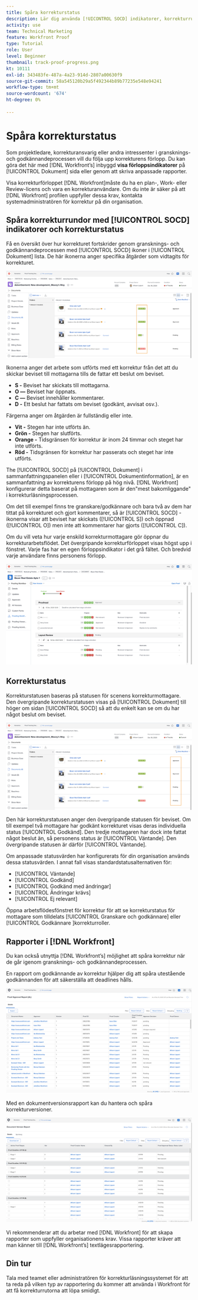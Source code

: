 ```yaml
---
title: Spåra korrekturstatus
description: Lär dig använda [!UICONTROL SOCD] indikatorer, korrekturrundor och rapporter för att följa upp korrekturens förlopp i [!DNL  Workfront].
activity: use
team: Technical Marketing
feature: Workfront Proof
type: Tutorial
role: User
level: Beginner
thumbnail: track-proof-progress.png
kt: 10111
exl-id: 343483fe-487a-4a23-914d-2807a00630f9
source-git-commit: 58a545120b29a5f492344b89b77235e548e94241
workflow-type: tm+mt
source-wordcount: '674'
ht-degree: 0%

---
```


# Spåra korrekturstatus

Som projektledare, korrekturansvarig eller andra intressenter i gransknings- och godkännandeprocessen vill du följa upp korrekturens förlopp. Du kan göra det här med [!DNL Workfront’s] inbyggd **visa förloppsindikatorer** på [!UICONTROL Dokument] sida eller genom att skriva anpassade rapporter.

Visa korrekturförloppet [!DNL Workfront]måste du ha en plan-, Work- eller Review-licens och vara en korrekturanvändare. Om du inte är säker på att [!DNL Workfront] profilen uppfyller dessa krav, kontakta systemadministratören för korrektur på din organisation.

## Spåra korrekturrundor med [!UICONTROL SOCD] indikatorer och korrekturstatus

Få en översikt över hur korrekturet fortskrider genom gransknings- och godkännandeprocessen med [!UICONTROL SOCD] ikoner i [!UICONTROL Dokument] lista. De här ikonerna anger specifika åtgärder som vidtagits för korrekturet.

![En bild av [!UICONTROL Dokument] lista i en [!DNL  Workfront] projektet med [!UICONTROL SOCD] ikoner är markerade.](assets/manage-proofs-socd.png)

Ikonerna anger det arbete som utförts med ett korrektur från det att du skickar beviset till mottagarna tills de fattar ett beslut om beviset.

* **S -** Beviset har skickats till mottagarna.
* **O —** Beviset har öppnats.
* **C —** Beviset innehåller kommentarer.
* **D -** Ett beslut har fattats om beviset (godkänt, avvisat osv.).

Färgerna anger om åtgärden är fullständig eller inte.

* **Vit -** Stegen har inte utförts än.
* **Grön -** Stegen har slutförts.
* **Orange -** Tidsgränsen för korrektur är inom 24 timmar och steget har inte utförts.
* **Röd -** Tidsgränsen för korrektur har passerats och steget har inte utförts.

The [!UICONTROL SOCD] på [!UICONTROL Dokument] i sammanfattningspanelen eller i [!UICONTROL Dokumentinformation], är en sammanfattning av korrekturens förlopp på hög nivå. [!DNL Workfront] konfigurerar detta baserat på mottagaren som är den&quot;mest bakomliggande&quot; i korrekturläsningsprocessen.

Om det till exempel finns tre granskare/godkännare och bara två av dem har tittat på korrekturet och gjort kommentarer, så är [!UICONTROL SOCD] -ikonerna visar att beviset har skickats ([!UICONTROL S]) och öppnad ([!UICONTROL O]) men inte att kommentarer har gjorts ([!UICONTROL C]).

Om du vill veta hur varje enskild korrekturmottagare gör öppnar du korrekturarbetsflödet. Det övergripande korrekturförloppet visas högst upp i fönstret. Varje fas har en egen förloppsindikator i det grå fältet.  Och bredvid varje användare finns personens förlopp.

![En bild av [!UICONTROL Korrektur] i ett dokument.](assets/manage-proofs-socd-in-proofing-workflow-window.png)

## Korrekturstatus

Korrekturstatusen baseras på statusen för scenens korrekturmottagare. Den övergripande korrekturstatusen visas på [!UICONTROL Dokument] till höger om sidan [!UICONTROL SOCD] så att du enkelt kan se om du har något beslut om beviset.

![En bild av [!UICONTROL Dokument] lista i en [!DNL  Workfront] projekt med den övergripande korrekturstatusen markerad.](assets/manage-proofs-overall-status.png)

Den här korrekturstatusen anger den övergripande statusen för beviset. Om till exempel två mottagare har godkänt korrekturet visas deras individuella status [!UICONTROL Godkänd]. Den tredje mottagaren har dock inte fattat något beslut än, så personens status är [!UICONTROL Väntande]. Den övergripande statusen är därför [!UICONTROL Väntande].

Om anpassade statusvärden har konfigurerats för din organisation används dessa statusvärden. I annat fall visas standardstatusalternativen för:

* [!UICONTROL Väntande]
* [!UICONTROL Godkänd]
* [!UICONTROL Godkänd med ändringar]
* [!UICONTROL Ändringar krävs]
* [!UICONTROL Ej relevant]

Öppna arbetsflödesfönstret för korrektur för att se korrekturstatus för mottagare som tilldelats [!UICONTROL Granskare och godkännare] eller [!UICONTROL Godkännare ]korrekturroller.

## Rapporter i [!DNL Workfront]

Du kan också utnyttja [!DNL Workfront’s] möjlighet att spåra korrektur när de går igenom gransknings- och godkännandeprocessen.

En rapport om godkännande av korrektur hjälper dig att spåra utestående godkännanden för att säkerställa att deadlines hålls.

![En bild av en rapport om godkännande av korrektur i [!DNL  Workfront].](assets/proof-approval-report.png)

Med en dokumentversionsrapport kan du hantera och spåra korrekturversioner.

![En bild av en dokumentversionsrapport i [!DNL  Workfront].](assets/document-version-report.png)

Vi rekommenderar att du arbetar med [!DNL Workfront] för att skapa rapporter som uppfyller organisationens krav. Vissa rapporter kräver att man känner till [!DNL Workfront’s] textlägesrapportering.

## Din tur

Tala med teamet eller administratören för korrekturläsningssystemet för att ta reda på vilken typ av rapportering du kommer att använda i Workfront för att få korrekturrutorna att löpa smidigt.

<!--
### Learn more
* Learn to create reports in [!DNL Workfront] with the Basic Report Creation course.
* View progress and status of a proof
* View activity on a proof within [!DNL Workfront]
-->

